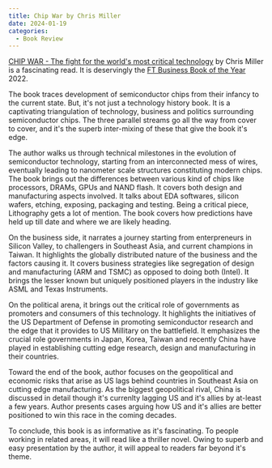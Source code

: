 ```yaml
---
title: Chip War by Chris Miller
date: 2024-01-19
categories:
  - Book Review
---
```


[CHIP WAR - The fight for the world's most critical technology][chip-war-publisher] by Chris Miller is a fascinating read. It is deservingly the [FT Business Book of the Year][ft-business-book-2022] 2022.

<!-- more -->

The book traces development of semiconductor chips from their infancy to the current state. But, it's not just a technology history book. It is a captivating triangulation of technology, business and politics surrounding semiconductor chips. The three parallel streams go all the way from cover to cover, and it's the superb inter-mixing of these that give the book it's edge.

The author walks us through technical milestones in the evolution of semiconductor technology, starting from an interconnected mess of wires, eventually leading to nanometer scale structures constituting modern chips. The book brings out the differences between various kind of chips like processors, DRAMs, GPUs and NAND flash. It covers both design and manufacturing aspects involved. It talks about EDA softwares, silicon wafers, etching, exposing, packaging and testing. Being a critical piece, Lithography gets a lot of mention. The book covers how predictions have held up till date and where we are likely heading.

On the business side, it narrates a journey starting from enterpreneurs in Silicon Valley, to challengers in Southeast Asia, and current champions in Taiwan. It highlights the globally distributed nature of the business and the factors causing it. It covers business strategies like segregation of design and manufacturing (ARM and TSMC) as opposed to doing both (Intel). It brings the lesser known but uniquely positioned players in the industry like ASML and Texas Instruments.

On the political arena, it brings out the critical role of governments as promoters and consumers of this technology. It highlights the initiatives of the US Department of Defense in promoting semiconductor research and the edge that it provides to US Millitary on the battlefield. It emphasizes the crucial role governments in Japan, Korea, Taiwan and recently China have played in establishing cutting edge research, design and manufacturing in their countries.

Toward the end of the book, author focuses on the geopolitical and economic risks that arise as US lags behind countries in Southeast Asia on cutting edge manufacturing. As the biggest geopolitical rival, China is discussed in detail though it's currenlty lagging US and it's allies by at-least a few years. Author presents cases arguing how US and it's allies are better positioned to win this race in the coming decades.

To conclude, this book is as informative as it's fascinating. To people working in related areas, it will read like a thriller novel. Owing to superb and easy presentation by the author, it will appeal to readers far beyond it's theme.

[chip-war-publisher]: https://www.simonandschuster.com/books/Chip-War/Chris-Miller/9781982172008
[ft-business-book-2022]: https://ig.ft.com/sites/business-book-award/books/2022/winner/chip-war-by-chris-miller/